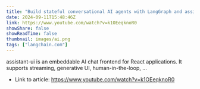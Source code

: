 ```yaml
---
title: "Build stateful conversational AI agents with LangGraph and assistant-ui"
date: 2024-09-11T15:48:46Z
link: https://www.youtube.com/watch?v=k1OEeqknoR0
showShare: false
showReadTime: false
thumbnail: images/ai.png
tags: ["langchain.com"]
---
```

assistant-ui is an embeddable AI chat frontend for React applications. It supports streaming, generative UI, human-in-the-loop, ...

- Link to article: https://www.youtube.com/watch?v=k1OEeqknoR0
